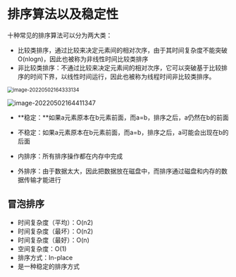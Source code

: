 # 排序算法以及稳定性

十种常见的排序算法可以分为两大类：

* 比较类排序，通过比较来决定元素间的相对次序，由于其时间复杂度不能突破O(nlogn)，因此也被称为非线性时间比较类排序
* 非比较类排序：不通过比较来决定元素间的相对次序，它可以突破基于比较排序的时间下界，以线性时间运行，因此也被称为线程时间非比较类排序。

<img src="C:\Users\lfl\AppData\Roaming\Typora\typora-user-images\image-20220502164333134.png" alt="image-20220502164333134" style="zoom:80%;" />

![image-20220502164411347](C:\Users\lfl\AppData\Roaming\Typora\typora-user-images\image-20220502164411347.png)

* **稳定：**如果a元素原本在b元素前面，而a=b，排序之后，a仍然在b的前面

* 不稳定：如果a元素原本在b元素前面，而a=b，排序之后，a可能会出现在b的后面
* 内排序：所有排序操作都在内存中完成
* 外排序：由于数据太大，因此把数据放在磁盘中，而排序通过磁盘和内存的数据传输才能进行

## 冒泡排序

* 时间复杂度（平均）：O(n2)
* 时间复杂度（最坏）：O(n2)
* 时间复杂度（最好）：O(n)
* 空间复杂度：O(1)
* 排序方式：In-place
* 是一种稳定的排序方式

